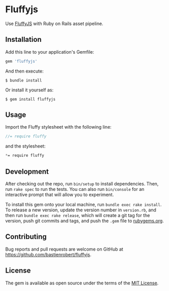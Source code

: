 # Fluffyjs

Use [FluffyJS](https://mzdr.github.io/fluffy.js/) with Ruby on Rails asset pipeline.

## Installation

Add this line to your application's Gemfile:

```ruby
gem 'fluffyjs'
```

And then execute:

    $ bundle install

Or install it yourself as:

    $ gem install fluffyjs

## Usage

Import the Fluffy stylesheet with the following line:
```javascript
//= require fluffy
```
and the stylesheet:
```css
*= require fluffy
```

## Development

After checking out the repo, run `bin/setup` to install dependencies. Then, run `rake spec` to run the tests. You can also run `bin/console` for an interactive prompt that will allow you to experiment.

To install this gem onto your local machine, run `bundle exec rake install`. To release a new version, update the version number in `version.rb`, and then run `bundle exec rake release`, which will create a git tag for the version, push git commits and tags, and push the `.gem` file to [rubygems.org](https://rubygems.org).

## Contributing

Bug reports and pull requests are welcome on GitHub at https://github.com/bastienrobert/fluffyjs.

## License

The gem is available as open source under the terms of the [MIT License](https://opensource.org/licenses/MIT).
